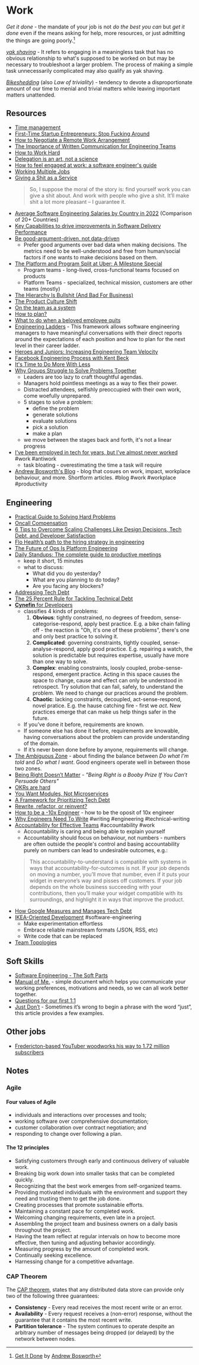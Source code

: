 # Work

_Get it done_ - the mandate of your job is not _do the best you can_ but _get it done_ even if the means asking for help, more resources, or just admitting the things are going poorly.[^get_it_done]

[_yak shaving_](https://en.wiktionary.org/wiki/yak_shaving) - It refers to engaging in a meaningless task that has no obvious relationship to what's supposed to be worked on but may be necessary to troubleshoot a larger problem. The process of making a simple task unnecessarily complicated may also qualify as yak shaving.

[_Bikeshedding_](https://en.wikipedia.org/wiki/Law_of_triviality) (also _Law of triviality_) - tendency to devote a disproportionate amount of our time to menial and trivial matters while leaving important matters unattended.

## Resources

- [Time management](https://en.wikipedia.org/wiki/Time_management)
- [First-Time Startup Entrepreneurs: Stop Fucking Around](https://techcrunch.com/2012/08/05/first-time-startup-entrepreneurs-stop-fucking-around/)
- [How to Negotiate a Remote Work Arrangement](https://hbr.org/2021/07/how-to-negotiate-a-remote-work-arrangement)
- [The Importance of Written Communication for Engineering Teams](https://www.toptal.com/engineering-management/written-communication-workplace)
- [How to Work Hard](http://paulgraham.com/hwh.html)
- [Delegation is an art, not a science](https://larahogan.me/blog/delegation-is-an-art/)
- [How to feel engaged at work: a software engineer's guide](https://jasont.co/ennui/)
- [Working Multiple Jobs](https://avc.com/2021/10/working-multiple-jobs/)
- [Giving a Shit as a Service](https://allenpike.com/2022/giving-a-shit)
  > So, I suppose the moral of the story is: find yourself work you can give a shit about. And work with people who give a shit. It’ll make shit a lot more pleasant – I guarantee it.
- [Average Software Engineering Salaries by Country in 2022](https://codesubmit.io/blog/software-engineer-salary-by-country/) (Comparison of 20+ Countries)
- [Key Capabilities to drive improvements in Software Delivery Performance](https://srinathramakrishnan.wordpress.com/2018/12/04/key-capabilities-to-drive-improvements-in-software-delivery-performance/#:~:text=Architect%20for%20empowered%20teams%20%E2%80%93%20Architects,that%20will%20enable%20the%20outcomes)
- [Be good-argument-driven, not data-driven](http://twitchard.github.io/posts/2022-08-26-metrics-schmetrics.html)
  - Prefer good arguments over bad data when making decisions. The metrics need to be well-understood and free from human/social factors if one wants to make decisions based on them.
- [The Platform and Program Split at Uber: A Milestone Special](https://newsletter.pragmaticengineer.com/p/the-platform-and-program-split-at)
  - Program teams - long-lived, cross-functional teams focused on products
  - Platform Teams - specialized, technical mission, customers are other teams (mostly)
- [The Hierarchy Is Bullshit (And Bad For Business)](https://charity.wtf/2022/09/23/the-hierarchy-is-bullshit-and-bad-for-business/)
- [The Product Culture Shift](https://www.elidedbranches.com/2022/08/the-product-culture-shift.html)
- [On the team as a system](https://vickiboykis.com/2022/09/10/on-the-team-as-a-system/)
- [How to plan?](https://kellanem.com/notes/how-to-plan)
- [What to do when a beloved employee quits](https://larahogan.me/blog/steps-when-employee-quits/)
- [Engineering Ladders](https://www.engineeringladders.com) - This framework allows software engineering managers to have meaningful conversations with their direct reports around the expectations of each position and how to plan for the next level in their career ladder.
- [Heroes and Juniors: Increasing Engineering Team Velocity](https://bellmar.medium.com/heroes-and-juniors-increasing-engineering-team-velocity-97ce6a59103e)
- [Facebook Engineering Process with Kent Beck](https://softwareengineeringdaily.com/2019/08/28/facebook-engineering-process-with-kent-beck/)
- [It's Time to Do More With Less](https://www.faros.ai/blog/its-time-to-do-more-with-less)
- [Why Groups Struggle to Solve Problems Together](https://hbr.org/2019/11/why-groups-struggle-to-solve-problems-together)
  - Leaders are too lazy to craft thoughtful agendas.
  - Managers hold pointless meetings as a way to flex their power.
  - Distracted attendees, selfishly preoccupied with their own work, come woefully unprepared.
  - 5 stages to solve a problem:
    - define the problem
    - generate solutions
    - evaluate solutions
    - pick a solution
    - make a plan
  - we move between the stages back and forth, it's not a linear progress
- [I’ve been employed in tech for years, but I’ve almost never worked](https://emaggiori.com/employed-in-tech-for-years-but-almost-never-worked/) #work #antiwork
  - task bloating - overestimating the time a task will require
- [Andrew Bosworth's Blog](https://boz.com) - blog that cosues on work, impact, workplace behaviour, and more. Shortform articles. #blog #work #workplace #productivity

## Engineering

- [Practical Guide to Solving Hard Problems](https://praeclarum.org/2022/02/19/hard-problems.html)
- [Oncall Compensation](https://newsletter.pragmaticengineer.com/p/oncall-compensation-f33)
- [6 Tips to Overcome Scaling Challenges Like Design Decisions, Tech Debt, and Developer Satisfaction](https://alphalist.com/blog/6-tips-to-overcome-scaling-challenges-like-design-decisions-tech-debt-and-developer-satisfaction)
- [Flo Health’s path to the hiring strategy in engineering](https://medium.com/flo-health/engineering-hiring-strategy-at-flo-health-657dfb9b725)
- [The Future of Ops Is Platform Engineering](https://www.honeycomb.io/blog/future-ops-platform-engineering)
- [Daily Standups: The complete guide to productive meetings](https://www.dailybot.com/blog-post/daily-standups-the-complete-guide-to-productive-meetings)
  - keep it short, 15 minutes
  - what to discuss:
    - What did you do yesterday?
    - What are you planning to do today?
    - Are you facing any blockers?  
- [Addressing Tech Debt](https://newsletter.abinoda.com/p/tech-debt)
- [The 25 Percent Rule for Tackling Technical Debt](https://shopify.engineering/technical-debt-25-percent-rule)
- [**Cynefin** for Developers](https://lizkeogh.com/cynefin-for-developers/)
  - classifies 4 kinds of problems:
    1. **Obvious**: tightly constrained, no degrees of freedom, sense-categorise-respond, apply best practice. E.g. a bike chain falling off - the reaction is "Oh, it's one of these problems", there's one and only best practice to solving it.
    2. **Complicated**: governing constraints, tightly coupled, sense-analyse-respond, apply good practice. E.g. repairing a watch, the solution is predictable but requires expertise, usually have more than one way to solve.
    3. **Complex**: enabling constraints, loosly coupled, probe-sense-respond, emergent practice. Acting in this space causes the space to change, cause and effect can only be understood in retrospect. Try solution that can fail, safely, to understand the problem. We need to change our practices around the problem.
    4. **Chaotic**: lacking constraints, decoupled, act-sense-respond, novel pratice. E.g. the hause catching fire - first we _act_. New practices emerge that can make us help things safer in the future.
  - If you’ve done it before, requirements are known.
  - If someone else has done it before, requirements are knowable, having conversations about the problem can provide understanding of the domain.
  - If it’s never been done before by anyone, requirements will change.
- [The Ambiguous Zone](https://www.bennorthrop.com/Essays/2023/the-ambiguous-zone.php) - about finding the balance between _Do what I'm told_ and _Do what I want_. Good engineers operate well in between those two zones.
- [Being Right Doesn’t Matter](https://medium.com/@royrapoport/being-right-doesnt-matter-70f00e2cd2a4) - _"Being Right is a Booby Prize If You Can’t Persuade Others"_
- [OKRs are hard](https://skamille.medium.com/okrs-are-hard-b4a6a8491af0)
- [You Want Modules, Not Microservices](http://blogs.newardassociates.com/blog/2023/you-want-modules-not-microservices.html)
- [A Framework for Prioritizing Tech Debt](https://www.maxcountryman.com/articles/a-framework-for-prioritizing-tech-debt)
- [Rewrite, refactor, or reinvent?](https://herbcaudill.com/words/20190219-rewrite-refactor-reinvent)
- [How to be a -10x Engineer](https://taylor.town/-10x) - how to be the oposit of 10x engineer
- [Why Engineers Need To Write](https://www.developing.dev/p/why-engineers-need-to-write) #writing #engineering #technical-writing
- [Accountability for Effective Teams](https://jessitron.com/2023/06/21/accountability-for-effective-teams/) #accountability #work
  - Accountability is caring and being able to explain yourself
  - Accountability should focus on behaviour, not numbers - numbers are often outside the people's control and basing accountability purely on numbers can lead to undesirable outcomes, e.g.:
  > This accountability-to-understand is compatible with systems in ways that accountability-for-outcomes is not. If your job depends on moving a number, you’ll move that number, even if it puts your widget in everyone’s way and pisses off customers. If your job depends on the whole business succeeding with your contributions, then you’ll make your widget compatible with its surroundings, and highlight it in ways that improve the product.
- [How Google Measures and Manages Tech Debt](https://newsletter.getdx.com/p/measuring-and-managing-tech-debt)
- [IKEA-Oriented Development](https://taylor.town/ikea-oriented-development) #software-engineering
  - Make experimentation effortless
  - Embrace reliable mainstream formats (JSON, RSS, etc)
  - Write code that can be replaced
- [Team Topologies](https://martinfowler.com/bliki/TeamTopologies.html)

## Soft Skills

- [Software Engineering - The Soft Parts](https://addyosmani.com/blog/software-engineering-soft-parts/)
- [Manual of Me.](https://www.manualof.me/) - simple document which helps you communicate your working preferences, motivations and needs, so we can all work better together.
- [Questions for our first 1:1](https://larahogan.me/blog/first-one-on-one-questions/)
- [Just Don’t](https://www.tbray.org/ongoing/When/202x/2022/11/07/Just-Dont) - Sometimes it’s wrong to begin a phrase with the word “just”, this article provides a few examples.

## Other jobs

- [Fredericton-based YouTuber woodworks his way to 1.72 million subscribers](https://www.cbc.ca/news/canada/new-brunswick/matthias-wandel-fredericton-woodworker-1.6659038)

## Notes

### Agile

#### Four values of Agile

- individuals and interactions over processes and tools;
- working software over comprehensive documentation;
- customer collaboration over contract negotiation; and
- responding to change over following a plan.

#### The 12 principles

- Satisfying customers through early and continuous delivery of valuable work.
- Breaking big work down into smaller tasks that can be completed quickly.
- Recognizing that the best work emerges from self-organized teams.
- Providing motivated individuals with the environment and support they need and trusting them to get the job done.
- Creating processes that promote sustainable efforts.
- Maintaining a constant pace for completed work.
- Welcoming changing requirements, even late in a project.
- Assembling the project team and business owners on a daily basis throughout the project.
- Having the team reflect at regular intervals on how to become more effective, then tuning and adjusting behavior accordingly.
- Measuring progress by the amount of completed work.
- Continually seeking excellence.
- Harnessing change for a competitive advantage.

### CAP Theorem


The [CAP theorem](https://en.wikipedia.org/wiki/CAP_theorem), states that any distributed data store can provide only two of the following three guarantees:

- **Consistency** - Every read receives the most recent write or an error.
- **Availability** - Every request receives a (non-error) response, without the guarantee that it contains the most recent write.
- **Partition tolerance** - The system continues to operate despite an arbitrary number of messages being dropped (or delayed) by the network between nodes.


[^get_it_done]: [Get It Done](https://boz.com/articles/get-it-done) by [Andrew Bosworth](https://boz.com)
